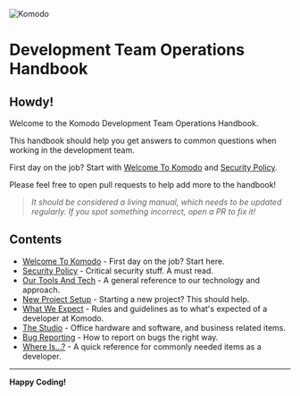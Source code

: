 ![Komodo](https://encrypted-tbn0.gstatic.com/images?q=tbn:ANd9GcRZdc3gAgT23t7Xt6hvys-04scB4vmxizu7CjmaA2aQ0uza86FD)

# Development Team Operations Handbook

## Howdy!

Welcome to the Komodo Development Team Operations Handbook.

This handbook should help you get answers to common questions when working in the development team.

First day on the job? Start with [Welcome To Komodo](welcome-to-komodo.md) and [Security Policy](security-policy.md).

Please feel free to open pull requests to help add more to the handbook!

>_It should be considered a living manual, which needs to be updated regularly. If you spot something incorrect, open a PR to fix it!_


## Contents

- [Welcome To Komodo](welcome-to-komodo.md) - First day on the job? Start here.
- [Security Policy](security-policy.md) - Critical security stuff. A must read.
- [Our Tools And Tech](our-tools-and-tech.md) - A general reference to our technology and approach. 
- [New Project Setup](new-project-setup.md) - Starting a new project? This should help.
- [What We Expect](what-we-expect.md) - Rules and guidelines as to what's expected of a developer at Komodo.
- [The Studio](the-studio.md) - Office hardware and software, and business related items.
- [Bug Reporting](bug-reporting.md) - How to report on bugs the right way.
- [Where Is...?](where-is.md) - A quick reference for commonly needed items as a developer.

---
**Happy Coding!**
